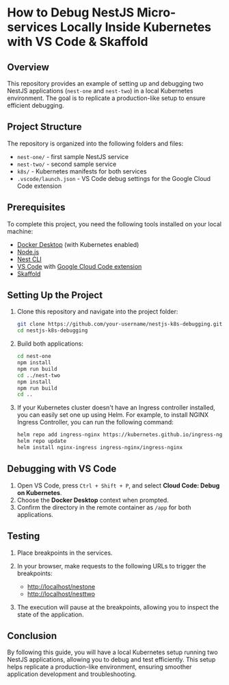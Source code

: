 # How to Debug NestJS Micro-services Locally Inside Kubernetes with VS Code & Skaffold

## Overview

This repository provides an example of setting up and debugging two NestJS applications (`nest-one` and `nest-two`) in a local Kubernetes environment. The goal is to replicate a production-like setup to ensure efficient debugging.

## Project Structure

The repository is organized into the following folders and files:

- `nest-one/` - first sample NestJS service
- `nest-two/` - second sample service
- `k8s/` - Kubernetes manifests for both services
- `.vscode/launch.json` - VS Code debug settings for the Google Cloud Code extension

## Prerequisites

To complete this project, you need the following tools installed on your local machine:

- [Docker Desktop](https://www.docker.com/products/docker-desktop) (with Kubernetes enabled)
- [Node.js](https://nodejs.org/)
- [Nest CLI](https://docs.nestjs.com/cli/overview)
- [VS Code](https://code.visualstudio.com/) with [Google Cloud Code extension](https://marketplace.visualstudio.com/items?itemName=GoogleCloudTools.cloudcode)
- [Skaffold](https://skaffold.dev/)

## Setting Up the Project

1. Clone this repository and navigate into the project folder:

    ```bash
    git clone https://github.com/your-username/nestjs-k8s-debugging.git
    cd nestjs-k8s-debugging
    ```

2. Build both applications:

    ```bash
    cd nest-one
    npm install
    npm run build
    cd ../nest-two
    npm install
    npm run build
    cd ..
    ```

3. If your Kubernetes cluster doesn't have an Ingress controller installed, you can easily set one up using Helm. For example, to install NGINX Ingress Controller, you can run the following command:

    ```bash
    helm repo add ingress-nginx https://kubernetes.github.io/ingress-nginx
    helm repo update
    helm install nginx-ingress ingress-nginx/ingress-nginx
    ```

## Debugging with VS Code

1. Open VS Code, press `Ctrl + Shift + P`, and select **Cloud Code: Debug on Kubernetes**.
2. Choose the **Docker Desktop** context when prompted.
3. Confirm the directory in the remote container as `/app` for both applications.

## Testing

1. Place breakpoints in the services.

2. In your browser, make requests to the following URLs to trigger the breakpoints:

    - [http://localhost/nestone](http://localhost/nestone)
    - [http://localhost/nesttwo](http://localhost/nesttwo)

3. The execution will pause at the breakpoints, allowing you to inspect the state of the application.

## Conclusion

By following this guide, you will have a local Kubernetes setup running two NestJS applications, allowing you to debug and test efficiently. This setup helps replicate a production-like environment, ensuring smoother application development and troubleshooting.
